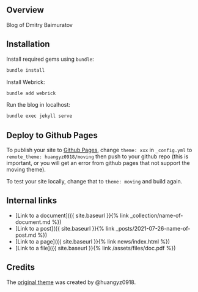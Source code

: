 ## Overview

Blog of Dmitry Baimuratov

## Installation

Install required gems using `bundle`:
```bash
bundle install
```

Install Webrick:
```bash
bundle add webrick
```

Run the blog in localhost:
```bash
bundle exec jekyll serve
```

## Deploy to Github Pages

To publish your site to [Github Pages](https://pages.github.com/), change `theme: xxx` in `_config.yml` to `remote_theme: huangyz0918/moving` then push to your github repo (this is important, or you will get an error from github pages that not support the moving theme). 

To test your site locally, change that to `theme: moving` and build again.

## Internal links

- [Link to a document]({{ site.baseurl }}{% link _collection/name-of-document.md %})
- [Link to a post]({{ site.baseurl }}{% link _posts/2021-07-26-name-of-post.md %})
- [Link to a page]({{ site.baseurl }}{% link news/index.html %})
- [Link to a file]({{ site.baseurl }}{% link /assets/files/doc.pdf %})

## Credits

The [original theme](https://github.com/huangyz0918/moving) was created by @huangyz0918.